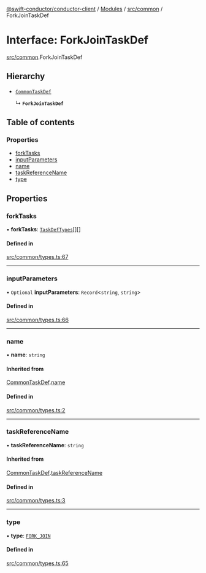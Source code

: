 [@swift-conductor/conductor-client](../README.md) / [Modules](../modules.md) / [src/common](../modules/src_common.md) / ForkJoinTaskDef

# Interface: ForkJoinTaskDef

[src/common](../modules/src_common.md).ForkJoinTaskDef

## Hierarchy

- [`CommonTaskDef`](src_common.CommonTaskDef.md)

  ↳ **`ForkJoinTaskDef`**

## Table of contents

### Properties

- [forkTasks](src_common.ForkJoinTaskDef.md#forktasks)
- [inputParameters](src_common.ForkJoinTaskDef.md#inputparameters)
- [name](src_common.ForkJoinTaskDef.md#name)
- [taskReferenceName](src_common.ForkJoinTaskDef.md#taskreferencename)
- [type](src_common.ForkJoinTaskDef.md#type)

## Properties

### forkTasks

• **forkTasks**: [`TaskDefTypes`](../modules/src_common.md#taskdeftypes)[][]

#### Defined in

[src/common/types.ts:67](https://github.com/swift-conductor/conductor-client-typescript/blob/d61717b/src/common/types.ts#L67)

___

### inputParameters

• `Optional` **inputParameters**: `Record`\<`string`, `string`\>

#### Defined in

[src/common/types.ts:66](https://github.com/swift-conductor/conductor-client-typescript/blob/d61717b/src/common/types.ts#L66)

___

### name

• **name**: `string`

#### Inherited from

[CommonTaskDef](src_common.CommonTaskDef.md).[name](src_common.CommonTaskDef.md#name)

#### Defined in

[src/common/types.ts:2](https://github.com/swift-conductor/conductor-client-typescript/blob/d61717b/src/common/types.ts#L2)

___

### taskReferenceName

• **taskReferenceName**: `string`

#### Inherited from

[CommonTaskDef](src_common.CommonTaskDef.md).[taskReferenceName](src_common.CommonTaskDef.md#taskreferencename)

#### Defined in

[src/common/types.ts:3](https://github.com/swift-conductor/conductor-client-typescript/blob/d61717b/src/common/types.ts#L3)

___

### type

• **type**: [`FORK_JOIN`](../enums/src_common.TaskType.md#fork_join)

#### Defined in

[src/common/types.ts:65](https://github.com/swift-conductor/conductor-client-typescript/blob/d61717b/src/common/types.ts#L65)
